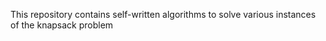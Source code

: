 This repository contains self-written algorithms to solve various instances of the knapsack problem
